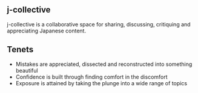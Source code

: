 ## j-collective

j-collective is a collaborative space for sharing, discussing, critiquing and appreciating Japanese content.

## Tenets

- Mistakes are appreciated, dissected and reconstructed into something beautiful
- Confidence is built through finding comfort in the discomfort
- Exposure is attained by taking the plunge into a wide range of topics
